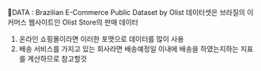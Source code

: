 📑DATA : Brazilian E-Commerce Public Dataset by Olist 데이터셋은 브라질의 이커머스 웹사이트인 Olist Store의 판매 데이터
1) 온라인 쇼핑몰이라면 이러한 포맷으로 데이터를 많이 사용
2) 배송 서비스를 가지고 있는 회사라면 배송예정일 이내에 배송을 하였는지하는 지표를 계산하므로 참고할것
